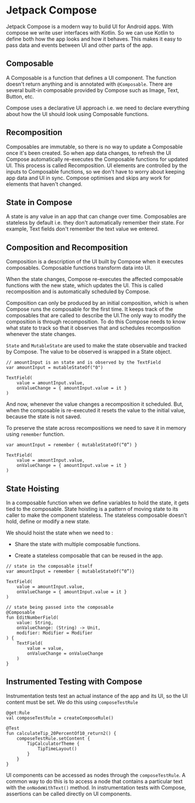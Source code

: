 # Jetpack Compose #

Jetpack Compose is a modern way to build UI for Android apps. With compose we write user interfaces
with Kotlin. So we can use Kotlin to define both how the app looks and how it behaves. This
makes it easy to pass data and events between UI and other parts of the app.

## Composable ##

A Composable is a function that defines a UI component. The function doesn't return anything and is
annotated with `@Composable`. There are several built-in composable provided by Compose such as
Image, Text, Button, etc.

Compose uses a declarative UI approach i.e. we need to declare everything about how the UI should
look using Composable functions.

## Recomposition ##

Composables are immutable, so there is no way to update a Composable once it's been created. So when
app data changes, to refresh the UI Compose automatically re-executes the Composable functions for
updated UI. This process is called Recomposition. UI elements are controlled by the inputs to
Composable functions, so we don't have to worry about keeping app data and UI in sync. Compose
optimises and skips any work for elements that haven't changed.

## State in Compose ##

A state is any value in an app that can change over time. Composables are stateless by default i.e.
they don't automatically remember their state. For example, Text fields don't remember the text
value we entered.

## Composition and Recomposition ##

Composition is a description of the UI built by Compose when it executes composables. Composable
functions transform data into UI.

When the state changes, Compose re-executes the affected composable functions with the new state,
which updates the UI. This is called recomposition and is automatically scheduled by Compose.

Composition can only be produced by an initial composition, which is when Compose runs the
composable for the first time. It keeps track of the composables that are called to describe the
UI.The only way to modify the composition is through recomposition. To do this Compose needs to know
what state to track so that it observes that and schedules recomposition whenever the state changes.

`State` and `MutableState` are used to make the state observable and tracked by Compose. The value
to be observed is wrapped in a State object.

```
// amountInput is an state and is observed by the TextField
var amountInput = mutableStateOf("0")

TextField(
    value = amountInput.value,
    onValueChange = { amountInput.value = it }
)
```

And now, whenever the value changes a recomposition it scheduled. But, when the composable is
re-executed it resets the value to the initial value, because the state is not saved.

To preserve the state across recompositions we need to save it in memory using `remember` function.

```
var amountInput = remember { mutableStateOf(“0”) }

TextField(
    value = amountInput.value,
    onValueChange = { amountInput.value = it }
)
```

## State Hoisting ##

In a composable function when we define variables to hold the state, it gets tied to the composable.
State hoisting is a pattern of moving state to its caller to make the component stateless. The
stateless composable doesn't hold, define or modify a new state.

We should hoist the state when we need to :

* Share the state with multiple composable functions.

* Create a stateless composable that can be reused in the app.

```
// state in the composable itself
var amountInput = remember { mutableStateOf(“0”)}

TextField(
    value = amountInput.value,
    onValueChange = { amountInput.value = it }
)
```

```
// state being passed into the composable
@Composable
fun EditNumberField(
    value: String,
    onValueChange: (String) -> Unit,
    modifier: Modifier = Modifier
) {
    TextField(
        value = value,
        onValueChange = onValueChange
    )
}
```

## Instrumented Testing with Compose ##

Instrumentation tests test an actual instance of the app and its UI, so the UI content must be set.
We do this using `composeTestRule`

```
@get:Rule
val composeTestRule = createComposeRule()

@Test
fun calculateTip_20PercentOf10_return2() {
    composeTestRule.setContent {
        TipCalculatorTheme {
            TipTimeLayout()
        }
    }
}
```

UI components can be accessed as nodes through the `composeTestRule`. A common way to do this is to
access a node that contains a particular text with the `onNodeWithText()` method. In instrumentation
tests with Compose, assertions can be called directly on UI components.